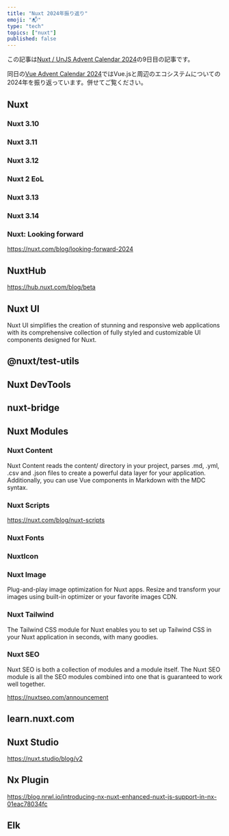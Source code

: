```yaml
---
title: "Nuxt 2024年振り返り"
emoji: "📬"
type: "tech"
topics: ["nuxt"]
published: false
---
```


この記事は[Nuxt / UnJS Advent Calendar 2024](https://qiita.com/advent-calendar/2024/nuxt-and-unjs)の9日目の記事です。

同日の[Vue Advent Calendar 2024](https://qiita.com/advent-calendar/2024/vue)ではVue.jsと周辺のエコシステムについての2024年を振り返っています。併せてご覧ください。

## Nuxt

### Nuxt 3.10

### Nuxt 3.11

### Nuxt 3.12

### Nuxt 2 EoL

### Nuxt 3.13

### Nuxt 3.14

### Nuxt: Looking forward
https://nuxt.com/blog/looking-forward-2024

## NuxtHub
https://hub.nuxt.com/blog/beta

## Nuxt UI

Nuxt UI simplifies the creation of stunning and responsive web applications with its comprehensive collection of fully styled and customizable UI components designed for Nuxt.

## @nuxt/test-utils

## Nuxt DevTools

## nuxt-bridge

## Nuxt Modules

### Nuxt Content

Nuxt Content reads the content/ directory in your project, parses .md, .yml, .csv and .json files to create a powerful data layer for your application. Additionally, you can use Vue components in Markdown with the MDC syntax.


### Nuxt Scripts

https://nuxt.com/blog/nuxt-scripts

### Nuxt Fonts

### NuxtIcon

### Nuxt Image

Plug-and-play image optimization for Nuxt apps. Resize and transform your images using built-in optimizer or your favorite images CDN.

### Nuxt Tailwind

The Tailwind CSS module for Nuxt enables you to set up Tailwind CSS in your Nuxt application in seconds, with many goodies.

### Nuxt SEO

Nuxt SEO is both a collection of modules and a module itself. The Nuxt SEO module is all the SEO modules combined into one that is guaranteed to work well together.

https://nuxtseo.com/announcement

## learn.nuxt.com

## Nuxt Studio
https://nuxt.studio/blog/v2

## Nx Plugin
https://blog.nrwl.io/introducing-nx-nuxt-enhanced-nuxt-js-support-in-nx-01eac78034fc

## Elk

